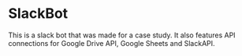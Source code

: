 # SlackBot

This is a slack bot that was made for a case study. It also features API connections for Google Drive API, Google Sheets and SlackAPI.
